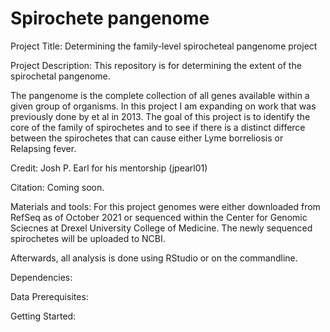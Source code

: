 # Spirochete pangenome

Project Title: Determining the family-level spirocheteal pangenome project

Project Description: This repository is for determining the extent of the spirochetal pangenome.

The pangenome is the complete collection of all genes available within a given group of organisms. In this project I am expanding on work that was previously done by et al in 2013. The goal of this project is to identify the core of the family of spirochetes and to see if there is a distinct differce between the spirochetes that can cause either Lyme borreliosis or Relapsing fever. 

Credit: Josh P. Earl for his mentorship (jpearl01)

Citation: Coming soon.

Materials and tools: 
For this project genomes were either downloaded from RefSeq as of October 2021 or sequenced within the Center for Genomic Sciecnes at Drexel University College of Medicine. The newly sequenced spirochetes will be uploaded to NCBI.

Afterwards, all analysis is done using RStudio or on the commandline. 

Dependencies: 

Data Prerequisites: 

Getting Started:
